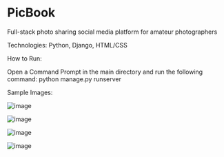 # PicBook
Full-stack photo sharing social media platform for amateur photographers

Technologies: Python, Django, HTML/CSS

How to Run:

Open a Command Prompt in the main directory and run the following command: 
  python manage.py runserver
  
  
Sample Images:
  
  ![image](https://user-images.githubusercontent.com/96761248/219173212-07b1327e-7df9-4b37-948a-7c561600e3ec.png)

  ![image](https://user-images.githubusercontent.com/96761248/219173321-9628afca-7ee4-438c-8289-1dca4e166a51.png)
  
  ![image](https://user-images.githubusercontent.com/96761248/219173436-1ca7ba85-b008-4fb5-8746-68c36892f9b3.png)

  ![image](https://user-images.githubusercontent.com/96761248/219173721-8b9e6914-69e5-41a2-bfba-77a0ad8fddb4.png)

